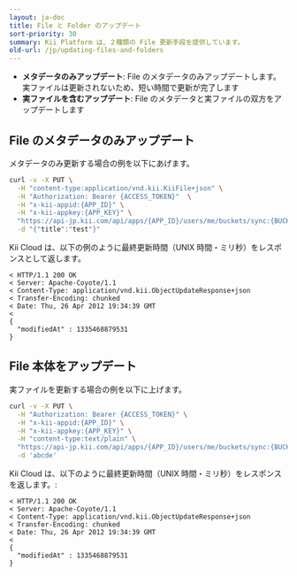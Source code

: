 ```yaml
---
layout: ja-doc
title: File と Folder のアップデート
sort-priority: 30
summary: Kii Platform は、２種類の File 更新手段を提供しています。
old-url: /jp/updating-files-and-folders
---
```

* **メタデータのみアップデート**: File のメタデータのみアップデートします。実ファイルは更新されないため、短い時間で更新が完了します
* **実ファイルを含むアップデート**: File のメタデータと実ファイルの双方をアップデートします

## File のメタデータのみアップデート

メタデータのみ更新する場合の例を以下にあげます。

```sh
curl -v -X PUT \
  -H "content-type:application/vnd.kii.KiiFile+json" \
  -H "Authorization: Bearer {ACCESS_TOKEN}"  \
  -H "x-kii-appid:{APP_ID}" \
  -H "x-kii-appkey:{APP_KEY}" \
  "https://api-jp.kii.com/api/apps/{APP_ID}/users/me/buckets/sync:{BUCKET_NAME}/objects/{OBJECT_ID}" \
  -d "{"title":"test"}"
```

Kii Cloud は、以下の例のように最終更新時間（UNIX 時間・ミリ秒）をレスポンスとして返します。

```
< HTTP/1.1 200 OK
< Server: Apache-Coyote/1.1
< Content-Type: application/vnd.kii.ObjectUpdateResponse+json
< Transfer-Encoding: chunked
< Date: Thu, 26 Apr 2012 19:34:39 GMT
<
{
  "modifiedAt" : 1335468879531
}
```

## File 本体をアップデート

実ファイルを更新する場合の例を以下に上げます。

```sh
curl -v -X PUT \
  -H "Authorization: Bearer {ACCESS_TOKEN}" \
  -H "x-kii-appid:{APP_ID}" \
  -H "x-kii-appkey:{APP_KEY}" \
  -H "content-type:text/plain" \
  "https://api-jp.kii.com/api/apps/{APP_ID}/users/me/buckets/sync:{BUCKET_NAME}/objects/{OBJECT_ID}/body" \
  -d 'abcde'
```

Kii Cloud は、以下のように最終更新時間（UNIX 時間・ミリ秒）をレスポンスを返します。:

```
< HTTP/1.1 200 OK
< Server: Apache-Coyote/1.1
< Content-Type: application/vnd.kii.ObjectUpdateResponse+json
< Transfer-Encoding: chunked
< Date: Thu, 26 Apr 2012 19:34:39 GMT
<
{
  "modifiedAt" : 1335468879531
}
```
